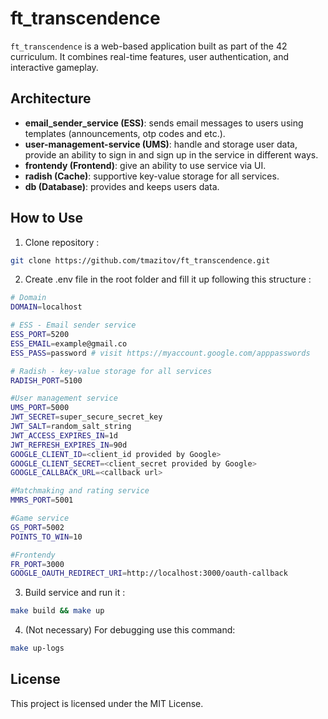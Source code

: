 # ft_transcendence

`ft_transcendence` is a web-based application built as part of the 42 curriculum. It combines real-time features, user authentication, and interactive gameplay.


## Architecture
- **email_sender_service (ESS)**: sends email messages to users using templates  (announcements, otp codes and etc.).
- **user-management-service (UMS)**: handle and storage user data, provide an ability to sign in and sign up in the service in different ways.
- **frontendy (Frontend)**: give an ability to use service via UI.
- **radish (Cache)**: supportive key-value storage for all services.
- **db (Database)**: provides and keeps users data.

## How to Use
1. Clone repository :
```bash
git clone https://github.com/tmazitov/ft_transcendence.git
```

2. Create .env file in the root folder and fill it up following this structure :
```bash
# Domain
DOMAIN=localhost

# ESS - Email sender service
ESS_PORT=5200
ESS_EMAIL=example@gmail.co
ESS_PASS=password # visit https://myaccount.google.com/apppasswords

# Radish - key-value storage for all services
RADISH_PORT=5100

#User management service
UMS_PORT=5000
JWT_SECRET=super_secure_secret_key
JWT_SALT=random_salt_string
JWT_ACCESS_EXPIRES_IN=1d
JWT_REFRESH_EXPIRES_IN=90d
GOOGLE_CLIENT_ID=<client_id provided by Google>
GOOGLE_CLIENT_SECRET=<client_secret provided by Google>
GOOGLE_CALLBACK_URL=<callback url>

#Matchmaking and rating service
MMRS_PORT=5001

#Game service
GS_PORT=5002
POINTS_TO_WIN=10

#Frontendy
FR_PORT=3000
GOOGLE_OAUTH_REDIRECT_URI=http://localhost:3000/oauth-callback
```

3. Build service and run it :
```bash 
make build && make up
```

4. (Not necessary) For debugging use this command:
```bash
make up-logs
```

## License
This project is licensed under the MIT License.